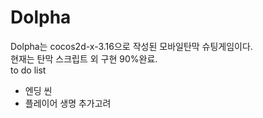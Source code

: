 # Dolpha

Dolpha는 cocos2d-x-3.16으로 작성된 모바일탄막 슈팅게임이다.  
현재는 탄막 스크립트 외 구현 90%완료.  
to do list
- 엔딩 씬
- 플레이어 생명 추가고려